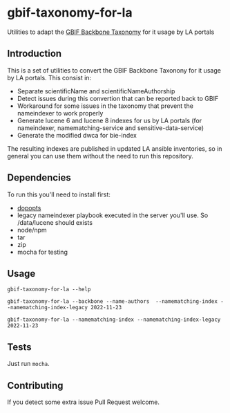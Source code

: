 # gbif-taxonomy-for-la

Utilities to adapt the [GBIF Backbone Taxonomy](https://www.gbif.org/dataset/d7dddbf4-2cf0-4f39-9b2a-bb099caae36c) for it usage by LA portals

## Introduction

This is a set of utilities to convert the GBIF Backbone Taxonony for it usage by LA portals. This consist in:

- Separate scientificName and scientificNameAuthorship
- Detect issues during this convertion that can be reported back to GBIF
- Workaround for some issues in the taxonomy that prevent the nameindexer to work properly
- Generate lucene 6 and lucene 8 indexes for us by LA portals (for nameindexer, namematching-service and sensitive-data-service)
- Generate the modified dwca for bie-index

The resulting indexes are published in updated LA ansible inventories, so in general you can use them without the need to run this repository.

## Dependencies

To run this you'll need to install first: 

- [dopopts](https://github.com/docopt/docopts)
- legacy nameindexer playbook executed in the server you'll use. So  /data/lucene should exists
- node/npm
- tar
- zip
- mocha for testing

## Usage

`gbif-taxonomy-for-la --help`

`gbif-taxonomy-for-la --backbone --name-authors  --namematching-index --namematching-index-legacy 2022-11-23`

`gbif-taxonomy-for-la --namematching-index --namematching-index-legacy 2022-11-23`

## Tests

Just run `mocha`.

## Contributing

If you detect some extra issue Pull Request welcome.
